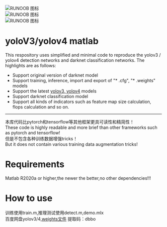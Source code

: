 ![RUNOOB 图标](https://github.com/cuixing158/yolov3-yolov4-matlab/blob/master/images/importerExporter.png)<br>
![RUNOOB 图标](https://github.com/cuixing158/yolov3-yolov4-matlab/blob/master/images/yolov4Detect.jpg)<br>
![RUNOOB 图标](https://github.com/cuixing158/yolov3-yolov4-matlab/blob/master/images/dogYolov4Detect.jpg)<br>

# yoloV3/yolov4 matlab
This respository uses simplified and minimal code to reproduce the yolov3 / yolov4 detection networks and darknet classification networks. The highlights are as follows:<br>
- Support original version of darknet model<br>
- Support training, inference, import and export of "* .cfg", "* .weights" models<br>
- Support the latest [yolov3, yolov4](https://github.com/AlexeyAB/darknet) models<br>
- Support darknet classification model<br>
- Support all kinds of indicators such as feature map size calculation, flops calculation and so on.<br>

---
本库代码比pytorch和tensorflow等其他框架更具可读性和精简性！<br>
These code is highly readable and more brief than other frameworks such as pytorch and tensorflow!<br>
但是不包含各种训练数据增强tricks！<br>
But it does not contain various training data augmentation tricks!<br>

# Requirements
Matlab R2020a or higher,the newer the better,no other dependencies!!!

# How to use
训练使用train.m,推理测试使用detect.m,demo.mlx<br>
百度网盘yolov3/4,[weights文件](https://pan.baidu.com/s/1UvPKSlT7K3hzeXof4ovN_A) 提取码：dbbo
